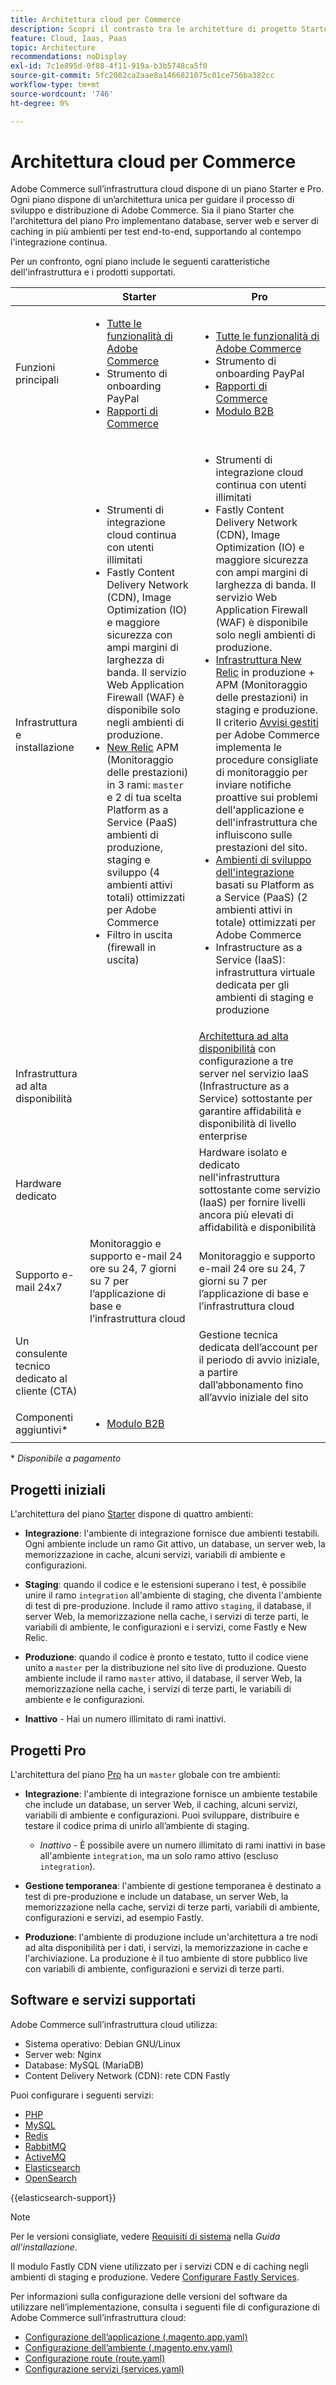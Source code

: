 ```yaml
---
title: Architettura cloud per Commerce
description: Scopri il contrasto tra le architetture di progetto Starter e Pro per l’infrastruttura Commerce on Cloud.
feature: Cloud, Iaas, Paas
topic: Architecture
recommendations: noDisplay
exl-id: 7c1e895d-0f88-4f11-919a-b3b5748ca5f0
source-git-commit: 5fc2082ca2aae8a1466821075c01ce756ba382cc
workflow-type: tm+mt
source-wordcount: '746'
ht-degree: 0%

---
```


# Architettura cloud per Commerce

Adobe Commerce sull’infrastruttura cloud dispone di un piano Starter e Pro. Ogni piano dispone di un’architettura unica per guidare il processo di sviluppo e distribuzione di Adobe Commerce. Sia il piano Starter che l&#39;architettura del piano Pro implementano database, server web e server di caching in più ambienti per test end-to-end, supportando al contempo l&#39;integrazione continua.

Per un confronto, ogni piano include le seguenti caratteristiche dell&#39;infrastruttura e i prodotti supportati.

|          | Starter | Pro |
| -------- | --------------------| ------------------ |
| Funzioni principali | <ul><li>[Tutte le funzionalità di Adobe Commerce](https://experienceleague.adobe.com/docs/commerce-operations/release/features.html?lang=it)</li><li>Strumento di onboarding PayPal</li><li>[Rapporti di Commerce](https://business.adobe.com/it/products/magento/business-intelligence.html?_ga=2.85288604.442698376.1665067470-1322106587.1655147209)</li></ul> | <ul><li>[Tutte le funzionalità di Adobe Commerce](https://experienceleague.adobe.com/docs/commerce-operations/release/features.html?lang=it)</li><li>Strumento di onboarding PayPal</li><li>[Rapporti di Commerce](https://business.adobe.com/it/products/magento/business-intelligence.html?_ga=2.85288604.442698376.1665067470-1322106587.1655147209)</li><li>[Modulo B2B](https://business.adobe.com/it/products/magento/b2b-ecommerce.html?_ga=2.105948422.442698376.1665067470-1322106587.1655147209)</li></ul> |
| Infrastruttura e installazione | <ul><li>Strumenti di integrazione cloud continua con utenti illimitati</li><li>Fastly Content Delivery Network (CDN), Image Optimization (IO) e maggiore sicurezza con ampi margini di larghezza di banda. Il servizio Web Application Firewall (WAF) è disponibile solo negli ambienti di produzione.</li><li>[New Relic](../monitor/new-relic-service.md) APM (Monitoraggio delle prestazioni) in 3 rami: `master` e 2 di tua scelta<br>Platform as a Service (PaaS) ambienti di produzione, staging e sviluppo (4 ambienti attivi totali) ottimizzati per Adobe Commerce</li><li>Filtro in uscita (firewall in uscita)</li></ul> | <ul><li>Strumenti di integrazione cloud continua con utenti illimitati</li><li>Fastly Content Delivery Network (CDN), Image Optimization (IO) e maggiore sicurezza con ampi margini di larghezza di banda. Il servizio Web Application Firewall (WAF) è disponibile solo negli ambienti di produzione.</li><li>[Infrastruttura New Relic](../monitor/new-relic-service.md) in produzione + APM (Monitoraggio delle prestazioni) in staging e produzione. Il criterio [Avvisi gestiti](../monitor/investigate-performance.md#monitor-performance-with-managed-alerts) per Adobe Commerce implementa le procedure consigliate di monitoraggio per inviare notifiche proattive sui problemi dell&#39;applicazione e dell&#39;infrastruttura che influiscono sulle prestazioni del sito.</li><li>[Ambienti di sviluppo dell&#39;integrazione](pro-architecture.md#integration-environment) basati su Platform as a Service (PaaS) (2 ambienti attivi in totale) ottimizzati per Adobe Commerce</li><li>Infrastructure as a Service (IaaS): infrastruttura virtuale dedicata per gli ambienti di staging e produzione</li></ul> |
| Infrastruttura ad alta disponibilità | | [Architettura ad alta disponibilità](pro-architecture.md#redundant-hardware) con configurazione a tre server nel servizio IaaS (Infrastructure as a Service) sottostante per garantire affidabilità e disponibilità di livello enterprise |
| Hardware dedicato | | Hardware isolato e dedicato nell&#39;infrastruttura sottostante come servizio (IaaS) per fornire livelli ancora più elevati di affidabilità e disponibilità |
| Supporto e-mail 24x7 | Monitoraggio e supporto e-mail 24 ore su 24, 7 giorni su 7 per l’applicazione di base e l’infrastruttura cloud | Monitoraggio e supporto e-mail 24 ore su 24, 7 giorni su 7 per l’applicazione di base e l’infrastruttura cloud |
| Un consulente tecnico dedicato al cliente (CTA) | | Gestione tecnica dedicata dell’account per il periodo di avvio iniziale, a partire dall’abbonamento fino all’avvio iniziale del sito |
| Componenti aggiuntivi\* | <ul><li>[Modulo B2B](https://business.adobe.com/it/products/magento/b2b-ecommerce.html)</li></ul> |

\* _Disponibile a pagamento_

## Progetti iniziali

L&#39;architettura del piano [Starter](starter-architecture.md) dispone di quattro ambienti:

- **Integrazione**: l&#39;ambiente di integrazione fornisce due ambienti testabili. Ogni ambiente include un ramo Git attivo, un database, un server web, la memorizzazione in cache, alcuni servizi, variabili di ambiente e configurazioni.

- **Staging**: quando il codice e le estensioni superano i test, è possibile unire il ramo `integration` all&#39;ambiente di staging, che diventa l&#39;ambiente di test di pre-produzione. Include il ramo attivo `staging`, il database, il server Web, la memorizzazione nella cache, i servizi di terze parti, le variabili di ambiente, le configurazioni e i servizi, come Fastly e New Relic.

- **Produzione**: quando il codice è pronto e testato, tutto il codice viene unito a `master` per la distribuzione nel sito live di produzione. Questo ambiente include il ramo `master` attivo, il database, il server Web, la memorizzazione nella cache, i servizi di terze parti, le variabili di ambiente e le configurazioni.

- **Inattivo** - Hai un numero illimitato di rami inattivi.

## Progetti Pro

L&#39;architettura del piano [Pro](pro-architecture.md) ha un `master` globale con tre ambienti:

- **Integrazione**: l&#39;ambiente di integrazione fornisce un ambiente testabile che include un database, un server Web, il caching, alcuni servizi, variabili di ambiente e configurazioni. Puoi sviluppare, distribuire e testare il codice prima di unirlo all’ambiente di staging.

   - _Inattivo_ - È possibile avere un numero illimitato di rami inattivi in base all&#39;ambiente `integration`, ma un solo ramo attivo (escluso `integration`).

- **Gestione temporanea**: l&#39;ambiente di gestione temporanea è destinato a test di pre-produzione e include un database, un server Web, la memorizzazione nella cache, servizi di terze parti, variabili di ambiente, configurazioni e servizi, ad esempio Fastly.

- **Produzione**: l&#39;ambiente di produzione include un&#39;architettura a tre nodi ad alta disponibilità per i dati, i servizi, la memorizzazione in cache e l&#39;archiviazione. La produzione è il tuo ambiente di store pubblico live con variabili di ambiente, configurazioni e servizi di terze parti.

## Software e servizi supportati

Adobe Commerce sull’infrastruttura cloud utilizza:

- Sistema operativo: Debian GNU/Linux
- Server web: Nginx
- Database: MySQL (MariaDB)
- Content Delivery Network (CDN): rete CDN Fastly

Puoi configurare i seguenti servizi:

- [PHP](../application/php-settings.md)
- [MySQL](../services/mysql.md)
- [Redis](../services/redis.md)
- [RabbitMQ](../services/rabbitmq.md)
- [ActiveMQ](../services/activemq.md)
- [Elasticsearch](../services/elasticsearch.md)
- [OpenSearch](../services/opensearch.md)

{{elasticsearch-support}}

>[!NOTE]
>
>Per le versioni consigliate, vedere [Requisiti di sistema](https://experienceleague.adobe.com/docs/commerce-operations/installation-guide/system-requirements.html?lang=it) nella _Guida all&#39;installazione_.

Il modulo Fastly CDN viene utilizzato per i servizi CDN e di caching negli ambienti di staging e produzione. Vedere [Configurare Fastly Services](../cdn/fastly.md).

Per informazioni sulla configurazione delle versioni del software da utilizzare nell’implementazione, consulta i seguenti file di configurazione di Adobe Commerce sull’infrastruttura cloud:

- [Configurazione dell’applicazione (.magento.app.yaml)](../application/configure-app-yaml.md)
- [Configurazione dell’ambiente (.magento.env.yaml)](../environment/configure-env-yaml.md)
- [Configurazione route (route.yaml)](../routes/routes-yaml.md)
- [Configurazione servizi (services.yaml)](../services/services-yaml.md)
